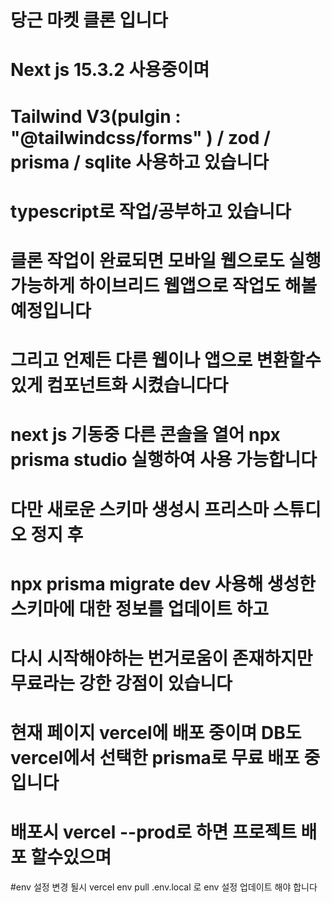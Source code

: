 # 당근 마켓 클론 입니다

#

# Next js 15.3.2 사용중이며

# Tailwind V3(pulgin : "@tailwindcss/forms" ) / zod / prisma / sqlite 사용하고 있습니다

# typescript로 작업/공부하고 있습니다

# 클론 작업이 완료되면 모바일 웹으로도 실행 가능하게 하이브리드 웹앱으로 작업도 해볼 예정입니다

# 그리고 언제든 다른 웹이나 앱으로 변환할수 있게 컴포넌트화 시켰습니다다

# next js 기동중 다른 콘솔을 열어 npx prisma studio 실행하여 사용 가능합니다

# 다만 새로운 스키마 생성시 프리스마 스튜디오 정지 후

# npx prisma migrate dev 사용해 생성한 스키마에 대한 정보를 업데이트 하고

# 다시 시작해야하는 번거로움이 존재하지만 무료라는 강한 강점이 있습니다

# 현재 페이지 vercel에 배포 중이며 DB도 vercel에서 선택한 prisma로 무료 배포 중입니다

# 배포시 vercel --prod로 하면 프로젝트 배포 할수있으며

#env 설정 변경 될시 vercel env pull .env.local 로 env 설정 업데이트 해야 합니다
